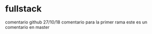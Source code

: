 # fullstack
comentario github 27/10/18
comentario para la primer rama
este es un comentario en master
